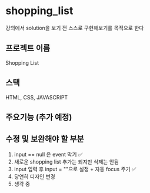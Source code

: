 # shopping_list

강의에서 solution을 보기 전 스스로 구현해보기를 목적으로 한다

## 프로젝트 이름

Shopping List

## 스택

HTML, CSS, JAVASCRIPT

## 주요기능 (추가 예정)

## 수정 및 보완해야 할 부분

1. input == null 은 event 막기 ✅
2. 새로운 shopping list 추가는 되지만 삭제는 안됨
3. input 입력 후 input = ""으로 설정 + 자동 focus 주기 ✅
4. 당연히 디자인 변경
5. 생각 중
